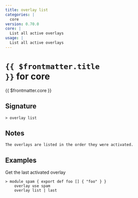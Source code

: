```yaml
---
title: overlay list
categories: |
  core
version: 0.70.0
core: |
  List all active overlays
usage: |
  List all active overlays
---
```


# <code>{{ $frontmatter.title }}</code> for core

<div class='command-title'>{{ $frontmatter.core }}</div>

## Signature

```> overlay list ```

## Notes
```text
The overlays are listed in the order they were activated.
```
## Examples

Get the last activated overlay
```shell
> module spam { export def foo [] { "foo" } }
    overlay use spam
    overlay list | last
```

